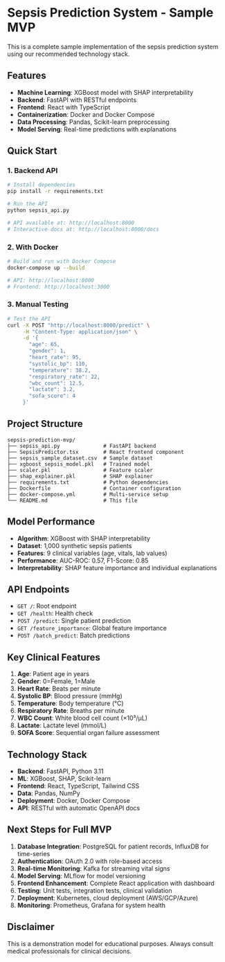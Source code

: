 # Sepsis Prediction System - Sample MVP

This is a complete sample implementation of the sepsis prediction system using our recommended technology stack.

## Features

- **Machine Learning**: XGBoost model with SHAP interpretability
- **Backend**: FastAPI with RESTful endpoints
- **Frontend**: React with TypeScript
- **Containerization**: Docker and Docker Compose
- **Data Processing**: Pandas, Scikit-learn preprocessing
- **Model Serving**: Real-time predictions with explanations

## Quick Start

### 1. Backend API
```bash
# Install dependencies
pip install -r requirements.txt

# Run the API
python sepsis_api.py

# API available at: http://localhost:8000
# Interactive docs at: http://localhost:8000/docs
```

### 2. With Docker
```bash
# Build and run with Docker Compose
docker-compose up --build

# API: http://localhost:8000
# Frontend: http://localhost:3000
```

### 3. Manual Testing
```bash
# Test the API
curl -X POST "http://localhost:8000/predict" \
     -H "Content-Type: application/json" \
     -d '{
       "age": 65,
       "gender": 1,
       "heart_rate": 95,
       "systolic_bp": 110,
       "temperature": 38.2,
       "respiratory_rate": 22,
       "wbc_count": 12.5,
       "lactate": 3.2,
       "sofa_score": 4
     }'
```

## Project Structure

```
sepsis-prediction-mvp/
├── sepsis_api.py              # FastAPI backend
├── SepsisPredictor.tsx        # React frontend component
├── sepsis_sample_dataset.csv  # Sample dataset
├── xgboost_sepsis_model.pkl   # Trained model
├── scaler.pkl                 # Feature scaler
├── shap_explainer.pkl         # SHAP explainer
├── requirements.txt           # Python dependencies
├── Dockerfile                 # Container configuration
├── docker-compose.yml         # Multi-service setup
└── README.md                  # This file
```

## Model Performance

- **Algorithm**: XGBoost with SHAP interpretability
- **Dataset**: 1,000 synthetic sepsis patients
- **Features**: 9 clinical variables (age, vitals, lab values)
- **Performance**: AUC-ROC: 0.57, F1-Score: 0.85
- **Interpretability**: SHAP feature importance and individual explanations

## API Endpoints

- `GET /`: Root endpoint
- `GET /health`: Health check
- `POST /predict`: Single patient prediction
- `GET /feature_importance`: Global feature importance
- `POST /batch_predict`: Batch predictions

## Key Clinical Features

1. **Age**: Patient age in years
2. **Gender**: 0=Female, 1=Male
3. **Heart Rate**: Beats per minute
4. **Systolic BP**: Blood pressure (mmHg)
5. **Temperature**: Body temperature (°C)
6. **Respiratory Rate**: Breaths per minute
7. **WBC Count**: White blood cell count (×10³/μL)
8. **Lactate**: Lactate level (mmol/L)
9. **SOFA Score**: Sequential organ failure assessment

## Technology Stack

- **Backend**: FastAPI, Python 3.11
- **ML**: XGBoost, SHAP, Scikit-learn
- **Frontend**: React, TypeScript, Tailwind CSS
- **Data**: Pandas, NumPy
- **Deployment**: Docker, Docker Compose
- **API**: RESTful with automatic OpenAPI docs

## Next Steps for Full MVP

1. **Database Integration**: PostgreSQL for patient records, InfluxDB for time-series
2. **Authentication**: OAuth 2.0 with role-based access
3. **Real-time Monitoring**: Kafka for streaming vital signs
4. **Model Serving**: MLflow for model versioning
5. **Frontend Enhancement**: Complete React application with dashboard
6. **Testing**: Unit tests, integration tests, clinical validation
7. **Deployment**: Kubernetes, cloud deployment (AWS/GCP/Azure)
8. **Monitoring**: Prometheus, Grafana for system health

## Disclaimer

This is a demonstration model for educational purposes. Always consult medical professionals for clinical decisions.
